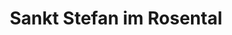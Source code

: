 ---
title: Sankt Stefan im Rosental
url: /sankt-stefan-im-rosental/
latitude: 46.885
longitude: 15.743
---